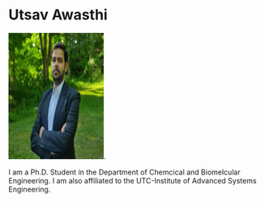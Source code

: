 # Utsav Awasthi

<img src="/Photo.jpg" width="188" height="250">.

I am a Ph.D. Student in the Department of Chemcical and Biomelcular Engineering. I am also affiliated to the UTC-Institute of Advanced Systems Engineering.

